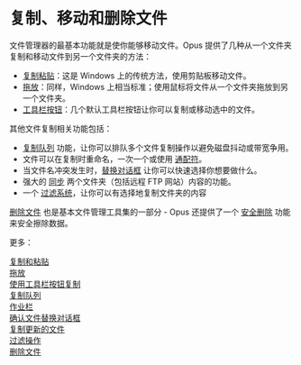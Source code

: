 # 复制、移动和删除文件

文件管理器的最基本功能就是使你能够移动文件。Opus 提供了几种从一个文件夹复制和移动文件到另一个文件夹的方法：

- [复制粘贴](/Manual/file_operations/copying_moving_and_deleting_files/copy_and_paste.zh.md)：这是 Windows 上的传统方法，使用剪贴板移动文件。
- [拖放](/Manual/file_operations/copying_moving_and_deleting_files/drag_and_drop.zh.md)：同样，Windows 上相当标准；使用鼠标将文件从一个文件夹拖放到另一个文件夹。
- [工具栏按钮](/Manual/file_operations/copying_moving_and_deleting_files/copying_using_the_toolbar_buttons/README.zh.md)：几个默认工具栏按钮让你可以复制或移动选中的文件。

其他文件复制相关功能包括：

- [复制队列](/Manual/file_operations/copying_moving_and_deleting_files/copy_queues/README.zh.md) 功能，让你可以排队多个文件复制操作以避免磁盘抖动或带宽争用。
- 文件可以在复制时重命名，一次一个或使用 [通配符](/Manual/file_operations/copying_moving_and_deleting_files/copying_using_the_toolbar_buttons/using_wildcards_when_copying.zh.md)。
- 当文件名冲突发生时，[替换对话框](/Manual/file_operations/copying_moving_and_deleting_files/the_confirm_file_replace_dialog.zh.md) 让你可以快速选择你想要做什么。
- 强大的 [同步](/Manual/file_operations/copying_moving_and_deleting_files/the_confirm_file_replace_dialog.zh.md) 两个文件夹（包括远程 FTP 网站）内容的功能。
- 一个 [过滤系统](filtered_operations/README.zh.md)，让你可以有选择地复制文件夹的内容

[删除文件](/Manual/file_operations/copying_moving_and_deleting_files/README/deleting_files/README.zh.md) 也是基本文件管理工具集的一部分 - Opus 还提供了一个 [安全删除](/Manual/file_operations/copying_moving_and_deleting_files/deleting_files/secure_delete.zh.md) 功能来安全擦除数据。

更多：

[复制和粘贴](/Manual/file_operations/copying_moving_and_deleting_files/copy_and_paste.zh.md)  
[拖放](/Manual/file_operations/copying_moving_and_deleting_files/drag_and_drop.zh.md)  
[使用工具栏按钮复制](/Manual/file_operations/copying_moving_and_deleting_files/copying_using_the_toolbar_buttons/README.zh.md)  
[复制队列](/Manual/file_operations/copying_moving_and_deleting_files/copy_queues/README.zh.md)  
[作业栏](/Manual/file_operations/copying_moving_and_deleting_files/the_jobs_bar.zh.md)  
[确认文件替换对话框](/Manual/file_operations/copying_moving_and_deleting_files/the_confirm_file_replace_dialog.zh.md)  
[复制更新的文件](/Manual/file_operations/copying_moving_and_deleting_files/copying_updated_files/README.zh.md)  
[过滤操作](filtered_operations/README.zh.md)  
[删除文件](/Manual/file_operations/copying_moving_and_deleting_files/README/deleting_files/README.zh.md)